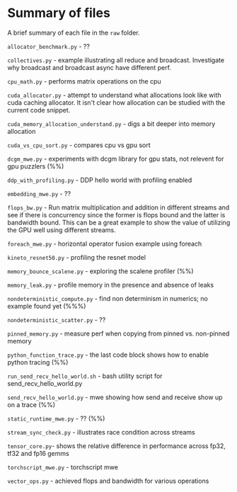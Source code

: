 # Summary of files

A brief summary of each file in the `raw` folder.

`allocator_benchmark.py` - ??

`collectives.py` - example illustrating all reduce and broadcast. Investigate why broadcast and
broadcast async have different perf.

`cpu_math.py` - performs matrix operations on the cpu

`cuda_allocator.py` - attempt to understand what allocations look like with cuda caching allocator.
It isn't clear how allocation can be studied with the current code snippet.

`cuda_memory_allocation_understand.py` - digs a bit deeper into memory allocation

`cuda_vs_cpu_sort.py` - compares cpu vs gpu sort

`dcgm_mwe.py` - experiments with dcgm library for gpu stats, not relevent for gpu puzzlers (%%)

`ddp_with_profiling.py` - DDP hello world with profiling enabled

`embedding_mwe.py` - ??

`flops_bw.py` - Run matrix multiplication and addition in different streams and see if there is
concurrency since the former is flops bound and the latter is bandwidth bound. This can be a great
example to show the value of utilizing the GPU well using different streams.

`foreach_mwe.py` - horizontal operator fusion example using foreach

`kineto_resnet50.py` - profiling the resnet model

`memory_bounce_scalene.py` - exploring the scalene profiler (%%)

`memory_leak.py` - profile memory in the presence and absence of leaks

`nondeterministic_compute.py` - find non determinism in numerics; no example found yet (%%%)

`nondeterministic_scatter.py` - ??

`pinned_memory.py` - measure perf when copying from pinned vs. non-pinned memory

`python_function_trace.py` - the last code block shows how to enable python tracing (%%)

`run_send_recv_hello_world.sh` - bash utility script for send_recv_hello_world.py

`send_recv_hello_world.py` - mwe showing how send and receive show up on a trace (%%)

`static_runtime_mwe.py` - ?? (%%)

`stream_sync_check.py` - illustrates race condition across streams

`tensor_core.py`- shows the relative difference in performance across fp32, tf32 and fp16 gemms

`torchscript_mwe.py` - torchscript mwe

`vector_ops.py` - achieved flops and bandwidth for various operations

